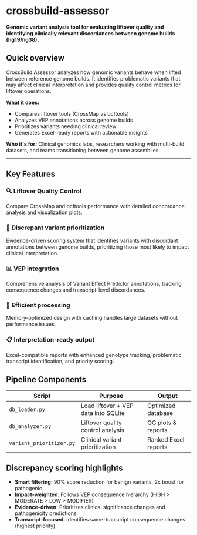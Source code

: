 # crossbuild-assessor

**Genomic variant analysis tool for evaluating liftover quality and identifying clinically relevant discordances between genome builds (hg19/hg38).**

## Quick overview

CrossBuild Assessor analyzes how genomic variants behave when lifted between reference genome builds. It identifies problematic variants that may affect clinical interpretation and provides quality control metrics for liftover operations.

**What it does:**
- Compares liftover tools (CrossMap vs bcftools) 
- Analyzes VEP annotations across genome builds
- Prioritizes variants needing clinical review
- Generates Excel-ready reports with actionable insights

**Who it's for:** Clinical genomics labs, researchers working with multi-build datasets, and teams transitioning between genome assemblies.

---

## Key Features

### 🔍 **Liftover Quality Control**
Compare CrossMap and bcftools performance with detailed concordance analysis and visualization plots.

### 🧬 **Discrepant variant prioritization** 
Evidence-driven scoring system that identifies variants with discordant annotations between genome builds, prioritizing those most likely to impact clinical interpretation.

### 📊 **VEP integration**
Comprehensive analysis of Variant Effect Predictor annotations, tracking consequence changes and transcript-level discordances.

### 💾 **Efficient processing**
Memory-optimized design with caching handles large datasets without performance issues.

### 📋 **Interpretation-ready output**
Excel-compatible reports with enhanced genotype tracking, problematic transcript identification, and priority scoring.

## Pipeline Components

| Script | Purpose | Output |
|--------|---------|---------|
| `db_loader.py` | Load liftover + VEP data into SQLite | Optimized database |
| `db_analyzer.py` | Liftover quality control analysis | QC plots & reports |
| `variant_prioritizer.py` | Clinical variant prioritization | Ranked Excel reports |

## Discrepancy scoring highlights

- **Smart filtering**: 90% score reduction for benign variants, 2x boost for pathogenic
- **Impact-weighted**: Follows VEP consequence hierarchy (HIGH > MODERATE > LOW > MODIFIER)  
- **Evidence-driven**: Prioritizes clinical significance changes and pathogenicity predictions
- **Transcript-focused**: Identifies same-transcript consequence changes (highest priority)

